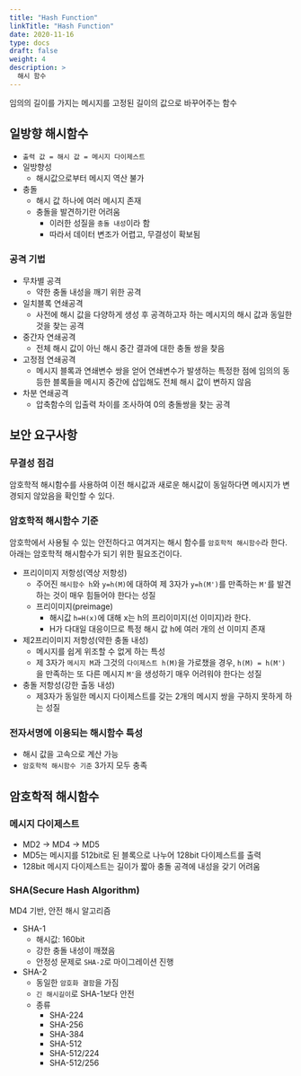 ```yaml
---
title: "Hash Function"
linkTitle: "Hash Function"
date: 2020-11-16
type: docs
draft: false
weight: 4
description: >
  해시 함수
---
```


임의의 길이를 가지는 메시지를 고정된 길이의 값으로 바꾸어주는 함수

일방향 해시함수
---

- `출력 값 = 해시 값 = 메시지 다이제스트`
- 일방향성
  - 해시값으로부터 메시지 역산 불가
- 충돌
  - 해시 값 하나에 여러 메시지 존재
  - 충돌을 발견하기란 어려움
    - 이러한 성질을 `충돌 내성`이라 함
    - 따라서 데이터 변조가 어렵고, 무결성이 확보됨

### 공격 기법

- 무차별 공격
  - 약한 충돌 내성을 깨기 위한 공격
- 일치블록 연쇄공격
  - 사전에 해시 값을 다양하게 생성 후 공격하고자 하는 메시지의 해시 값과 동일한 것을 찾는 공격
- 중간자 연쇄공격
  - 전체 해시 값이 아닌 해시 중간 결과에 대한 충돌 쌍을 찾음
- 고정점 연쇄공격
  - 메시지 블록과 연쇄변수 쌍을 얻어 연쇄변수가 발생하는 특정한 점에 임의의 동등한 블록들을 메시지 중간에 삽입해도 전체 해시 값이 변하지 않음
- 차분 연쇄공격
  - 압축함수의 입출력 차이를 조사하여 0의 충돌쌍을 찾는 공격

보안 요구사항
---

### 무결성 점검

암호학적 해시함수를 사용하여 이전 해시값과 새로운 해시값이 동일하다면 메시지가 변경되지 않았음을 확인할 수 있다.

### 암호학적 해시함수 기준

암호학에서 사용될 수 있는 안전하다고 여겨지는 해시 함수를 `암호학적 해시함수`라 한다. 아래는 암호학적 해시함수가 되기 위한 필요조건이다.

- 프리이미지 저항성(역상 저항성)
  - 주어진 `해시함수 h`와 `y=h(M)`에 대하여 제 3자가 `y=h(M')`를 만족하는 `M'`를 발견하는 것이 매우 힘들어야 한다는 성질
  - 프리이미지(preimage)
    - 해시값 `h=H(x)`에 대해 x는 h의 프리이미지(선 이미지)라 한다.
    - H가 다대일 대응이므로 특정 해시 값 h에 여러 개의 선 이미지 존재
- 제2프리이미지 저항성(약한 충돌 내성)
  - 메시지를 쉽게 위조할 수 없게 하는 특성
  - 제 3자가 `메시지 M`과 그것의 `다이제스트 h(M)`을 가로챘을 경우, `h(M) = h(M')`을 만족하는 또 다른 메시지 `M'`을 생성하기 매우 어려워야 한다는 성질
- 충돌 저항성(강한 출동 내성)
  - 제3자가 동일한 메시지 다이제스트를 갖는 2개의 메시지 쌍을 구하지 못하게 하는 성질

### 전자서명에 이용되는 해시함수 특성

- 해시 값을 고속으로 계산 가능
- `암호학적 해시함수 기준` 3가지 모두 충족

암호학적 해시함수
---

### 메시지 다이제스트

- MD2 -> MD4 -> MD5
- MD5는 메시지를 512bit로 된 블록으로 나누어 128bit 다이제스트를 출력
- 128bit 메시지 다이제스트는 길이가 짧아 충돌 공격에 내성을 갖기 어려움

### SHA(Secure Hash Algorithm)

MD4 기반, 안전 해시 알고리즘 

- SHA-1
  - 해시값: 160bit
  - 강한 충돌 내성이 깨졌음
  - 안정성 문제로 `SHA-2`로 마이그레이션 진행
- SHA-2
  - 동일한 `암호화 결함`을 가짐
  - `긴 해시길이`로 SHA-1보다 안전
  - 종류
    - SHA-224
    - SHA-256
    - SHA-384
    - SHA-512
    - SHA-512/224
    - SHA-512/256
